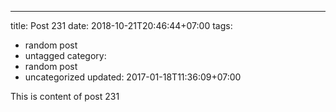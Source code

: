 ---
title: Post 231
date: 2018-10-21T20:46:44+07:00
tags:
  - random post
  - untagged
category:
  - random post
  - uncategorized
updated: 2017-01-18T11:36:09+07:00

This is content of post 231